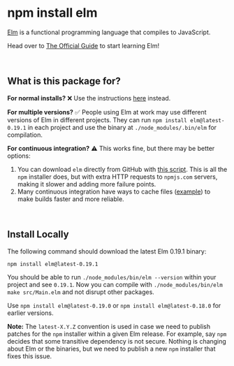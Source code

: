 # npm install elm

[Elm](https://elm-lang.org) is a functional programming language that compiles to JavaScript.

Head over to [The Official Guide](https://guide.elm-lang.org/) to start learning Elm!


<br/>

## What is this package for?

**For normal installs?** ❌ Use the instructions [here](https://guide.elm-lang.org/install/elm.html) instead.

**For multiple versions?** ✅ People using Elm at work may use different versions of Elm in different projects. They can run `npm install elm@latest-0.19.1` in each project and use the binary at `./node_modules/.bin/elm` for compilation.

**For continuous integration?** ⚠️ This works fine, but there may be better options:

1. You can download `elm` directly from GitHub with [this script](https://github.com/elm/compiler/blob/master/installers/linux/README.md). This is all the `npm` installer does, but with extra HTTP requests to `npmjs.com` servers, making it slower and adding more failure points.
2. Many continuous integration have ways to cache files ([example](https://docs.travis-ci.com/user/caching/)) to make builds faster and more reliable.


<br/>

## Install Locally

The following command should download the latest Elm 0.19.1 binary:

```
npm install elm@latest-0.19.1
```

You should be able to run `./node_modules/bin/elm --version` within your project and see `0.19.1`. Now you can compile with `./node_modules/bin/elm make src/Main.elm` and not disrupt other packages.

Use `npm install elm@latest-0.19.0` or `npm install elm@latest-0.18.0` for earlier versions.

**Note:** The `latest-X.Y.Z` convention is used in case we need to publish patches for the `npm` installer within a given Elm release. For example, say `npm` decides that some transitive dependency is not secure. Nothing is changing about Elm or the binaries, but we need to publish a new `npm` installer that fixes this issue.

